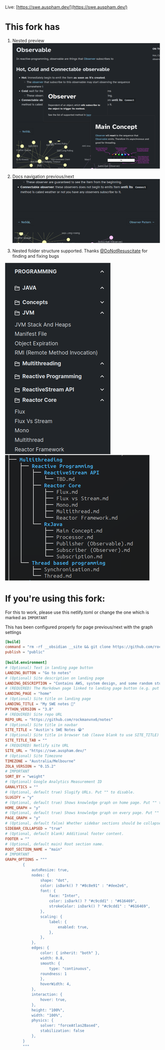 
Live: [https://swe.auspham.dev/](https://swe.auspham.dev/)

# This fork has

1. Nested preview
![nestedPreview](README.asset/nestedpreview.png)

2. Docs navigation previous/next
![navigation](README.asset/docsnav.png)

3. Nested folder structure supported. Thanks [@DoNotResuscitate](https://github.com/DoNotResuscitate/) for finding and fixing bugs

![nestedfolder](README.asset/nestedFolder.png) ![nestedTree](README.asset/nestedpreview_tree.png)



# If you're using this fork:

For this to work, please use this netlify.toml or change the one which is marked as `IMPORTANT`

This has been configured properly for page previous/next with the graph settings


```toml
[build]
command = "rm -rf __obsidian __site && git clone https://github.com/rockmanvnx6/obsidian-zola.git __site && __site/run.sh || true"
publish = "public"

[build.environment]
# (Optional) Text in landing page button
LANDING_BUTTON = "Go to notes"
# (Optional) Site description on landing page
LANDING_DESCRIPTION = "Contains AWS, system design, and some random stuff"
# (REQUIRED) The Markdown page linked to landing page button (e.g. put home for ./home.md)
LANDING_PAGE = "home"
# (Optional) Site title on landing page
LANDING_TITLE = "My SWE notes 💖"
PYTHON_VERSION = "3.8"
# (REQUIRED) Site repo URL
REPO_URL = "https://github.com/rockmanvnx6/notes"
# (Optional) Site title in navbar
SITE_TITLE = "Austin's SWE Notes 😭"
# (Optional) Site title in browser tab (leave blank to use SITE_TITLE)
SITE_TITLE_TAB = ""
# (REQUIRED) Netlify site URL
SITE_URL = "https://swe.auspham.dev/"
# (Optional) Site Timezone
TIMEZONE = "Australia/Melbourne"
ZOLA_VERSION = "0.15.2"
# IMPORTANT
SORT_BY = "weight"
# (Optional) Google Analytics Measurement ID
GANALYTICS = ""
# (Optional, default true) Slugify URLs. Put "" to disable.
SLUGIFY = "y"
# (Optional, default true) Shows knowledge graph on home page. Put "" to disable.
HOME_GRAPH = "y"
# (Optional, default true) Shows knowledge graph on every page. Put "" to disable.
PAGE_GRAPH = "y"
# (Optional, default false) Whether sidebar sections should be collapsed by default.
SIDEBAR_COLLAPSED = "true"
# (Optional, default blank) Additional footer content.
FOOTER = ""
# (Optional, default main) Root section name.
ROOT_SECTION_NAME = "main"
# IMPORTANT
GRAPH_OPTIONS = """
        {
			autoResize: true,
        	nodes: {
        		shape: "dot",
        		color: isDark() ? "#8c8e91" : "#dee2e6",
        		font: {
        			face: "Inter",
        			color: isDark() ? "#c9cdd1" : "#616469",
        			strokeColor: isDark() ? "#c9cdd1" : "#616469",
        		},
        		scaling: {
        			label: {
        				enabled: true,
        			},
        		},
        	},
        	edges: {
        		color: { inherit: "both" },
        		width: 0.8,
        		smooth: {
        			type: "continuous",
				roundness: 1
        		},
        		hoverWidth: 4,
        	},
        	interaction: {
        		hover: true,
        	},
        	height: "100%",
        	width: "100%",
        	physics: {
				solver: "forceAtlas2Based",
				stabilization: false
        	},
        }
        """



```